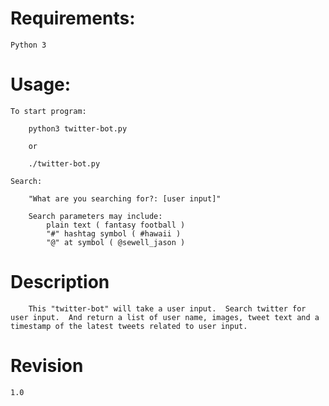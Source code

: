 # Requirements:

```
Python 3
```

# Usage:

```
To start program:

    python3 twitter-bot.py

    or

    ./twitter-bot.py

Search:

    "What are you searching for?: [user input]"

    Search parameters may include:
        plain text ( fantasy football )
        "#" hashtag symbol ( #hawaii )
        "@" at symbol ( @sewell_jason )
```

# Description

```
    This "twitter-bot" will take a user input.  Search twitter for user input.  And return a list of user name, images, tweet text and a timestamp of the latest tweets related to user input.
```

# Revision

```
1.0
```